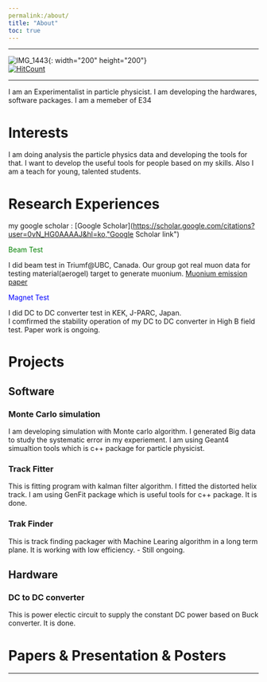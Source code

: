 ```yaml
---
permalink:/about/
title: "About"
toc: true
---
```

* * *
![IMG_1443](https://user-images.githubusercontent.com/35910868/88503062-87d01480-d00b-11ea-8478-1327f8a95be3.jpg){: width="200" height="200"}   
[![HitCount](http://hits.dwyl.com/woodolee/https://woodoleegithubio/.svg)](http://hits.dwyl.com/woodolee/https://woodoleegithubio/)
* * *
I am an Experimentalist in particle physicist. I am developing the hardwares, software packages.
I am a memeber of E34 

# Interests
I am doing analysis the particle physics data and developing the tools for that. 
I want to develop the useful tools for people based on my skills.
Also I am a teach for young, talented students.

# Research Experiences
my google scholar : [Google Scholar](https://scholar.google.com/citations?user=0vN_HG0AAAAJ&hl=ko,"Google Scholar link")

<span style="color:green">Beam Test</span>

I did beam test in Triumf@UBC, Canada.
Our group got real muon data for testing material(aerogel) target to generate muonium.
[Muonium emission paper](https://academic.oup.com/ptep/article/2014/9/091C01/1530603, "Muoniumlink")

<span style="color:Blue">Magnet Test</span>

I did DC to DC converter test in KEK, J-PARC, Japan.   
I comfirmed the stability operation of my DC to DC converter in High B field test. 
Paper work is ongoing.

# Projects
## Software
### Monte Carlo simulation
I am developing simulation with Monte carlo algorithm. I generated Big data to study the systematic error in my experiement.
I am using Geant4 simualtion tools which is c++ package for particle physicist.
### Track Fitter
This is fitting program with kalman filter algorithm. I fitted the distorted helix track.
I am using GenFit package which is useful tools for c++ package. It is done. 
### Trak Finder
This is track finding packager with Machine Learing algorithm in a long term plane. It is working with low efficiency. - Still ongoing.
## Hardware
### DC to DC converter
This is power electic circuit to supply the constant DC power based on Buck converter. It is done. 
# Papers & Presentation & Posters


---

